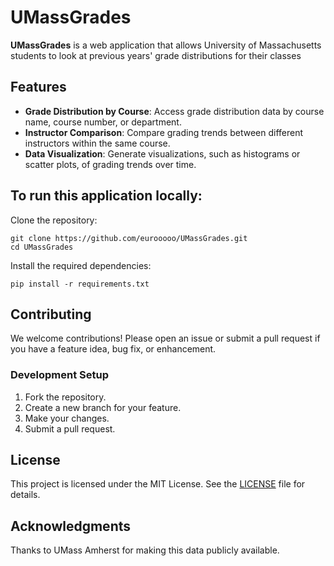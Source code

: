 
<!DOCTYPE html>
<html lang="en">
<head>
    <meta charset="UTF-8">
    <meta name="viewport" content="width=device-width, initial-scale=1.0">
    <title>UMassGrades README</title>
</head>
<body>
    <h1>UMassGrades</h1>
    <p><strong>UMassGrades</strong> is a web application that allows University of Massachusetts
    students to look at previous years' grade distributions for their classes
    </p>
    <h2>Features</h2>
    <ul>
        <li><strong>Grade Distribution by Course</strong>: Access grade distribution data by course name, course number, or department.</li>
        <li><strong>Instructor Comparison</strong>: Compare grading trends between different instructors within the same course.</li>
        <li><strong>Data Visualization</strong>: Generate visualizations, such as histograms or scatter plots, of grading trends over time.</li>
    </ul>
    <h2>To run this application locally:</h2>
    <p>Clone the repository:</p>
    <pre><code>git clone https://github.com/eurooooo/UMassGrades.git
cd UMassGrades
</code></pre>
    <p>Install the required dependencies:</p>
    <pre><code>pip install -r requirements.txt</code></pre>
    <h2>Contributing</h2>
    <p>We welcome contributions! Please open an issue or submit a pull request if you have a feature idea, bug fix, or enhancement.</p>
    <h3>Development Setup</h3>
    <ol>
        <li>Fork the repository.</li>
        <li>Create a new branch for your feature.</li>
        <li>Make your changes.</li>
        <li>Submit a pull request.</li>
    </ol>
    <h2>License</h2>
    <p>This project is licensed under the MIT License. See the <a href="LICENSE">LICENSE</a> file for details.</p>
    <h2>Acknowledgments</h2>
    <p>Thanks to UMass Amherst for making this data publicly available.</p>
</body>
</html>

